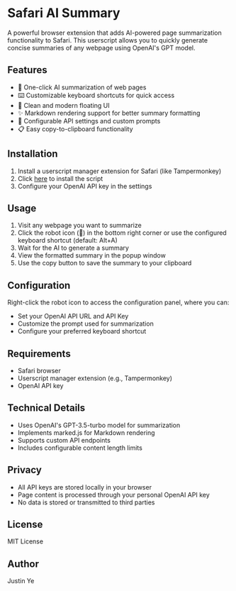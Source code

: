 # Safari AI Summary

A powerful browser extension that adds AI-powered page summarization functionality to Safari. This userscript allows you to quickly generate concise summaries of any webpage using OpenAI's GPT model.

## Features

- 🤖 One-click AI summarization of web pages
- ⌨️ Customizable keyboard shortcuts for quick access
- 🎨 Clean and modern floating UI
- ✨ Markdown rendering support for better summary formatting
- 🔧 Configurable API settings and custom prompts
- 📋 Easy copy-to-clipboard functionality

## Installation

1. Install a userscript manager extension for Safari (like Tampermonkey)
2. Click [here](safari-ai-summary.user.js) to install the script
3. Configure your OpenAI API key in the settings

## Usage

1. Visit any webpage you want to summarize
2. Click the robot icon (🤖) in the bottom right corner or use the configured keyboard shortcut (default: Alt+A)
3. Wait for the AI to generate a summary
4. View the formatted summary in the popup window
5. Use the copy button to save the summary to your clipboard

## Configuration

Right-click the robot icon to access the configuration panel, where you can:

- Set your OpenAI API URL and API Key
- Customize the prompt used for summarization
- Configure your preferred keyboard shortcut

## Requirements

- Safari browser
- Userscript manager extension (e.g., Tampermonkey)
- OpenAI API key

## Technical Details

- Uses OpenAI's GPT-3.5-turbo model for summarization
- Implements marked.js for Markdown rendering
- Supports custom API endpoints
- Includes configurable content length limits

## Privacy

- All API keys are stored locally in your browser
- Page content is processed through your personal OpenAI API key
- No data is stored or transmitted to third parties

## License

MIT License

## Author

Justin Ye
